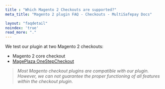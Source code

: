 ```yaml
---
title : "Which Magento 2 Checkouts are supported?"
meta_title: "Magento 2 plugin FAQ - Checkouts - MultiSafepay Docs"

layout: "faqdetail"
noindex: 'true'
read_more: "."
---
```


We test our plugin at two Magento 2 checkouts:  

* Magento 2 core checkout  
* [MagePlaza OneStepCheckout](https://www.mageplaza.com/magento-2-one-step-checkout-extension)

>_Most Magento checkout plugins are compatible with our plugin. However, we can not guarantee the proper functioning of all features within the checkout plugin_.
